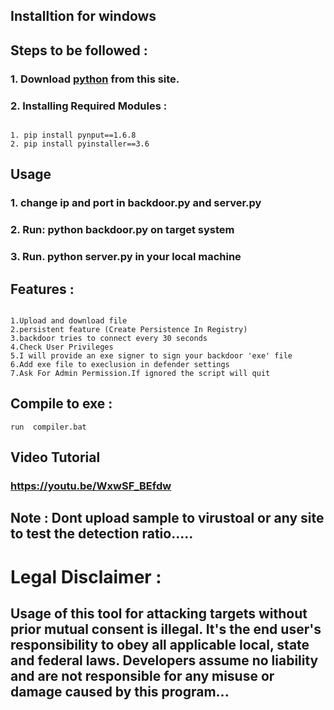 

## Installtion for windows
## Steps to be followed :
### 1. Download <a href="https://www.python.org/downloads/release/python-391/">python</a> from this site.
### 2. Installing Required Modules :
``` 

1. pip install pynput==1.6.8
2. pip install pyinstaller==3.6
```
## Usage
### 1. change ip and port in backdoor.py and server.py
### 2. Run: python backdoor.py on target system
### 3. Run. python server.py in your local machine
## Features :
```

1.Upload and download file
2.persistent feature (Create Persistence In Registry)
3.backdoor tries to connect every 30 seconds 
4.Check User Privileges
5.I will provide an exe signer to sign your backdoor 'exe' file 
6.Add exe file to execlusion in defender settings
7.Ask For Admin Permission.If ignored the script will quit
```
## Compile to exe :
```
run  compiler.bat
```
##  Video Tutorial 
### https://youtu.be/WxwSF_BEfdw
## Note : Dont upload sample to virustoal or any site to test the detection ratio.....
# Legal Disclaimer :
## Usage of this tool for attacking targets without prior mutual consent is illegal. It's the end user's responsibility to obey all applicable local, state and federal laws. Developers assume no liability and are not responsible for any misuse or damage caused by this program...

